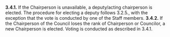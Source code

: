 **3.4.1.** If the Chairperson is unavailable, a deputy/acting chairperson is elected. The procedure for electing a deputy follows 3.2.5., with the exception that the vote is conducted by one of the Staff members.
**3.4.2.** If the Chairperson of the Council loses the rank of Chairperson or Councilor, a new Chairperson is elected. Voting is conducted as described in 3.4.1.
